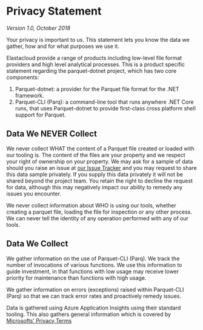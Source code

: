# Privacy Statement

_Version 1.0, October 2018_

Your privacy is important to us. This statement lets you know the data we gather, how and for what purposes we use it. 

Elastacloud provide a range of products including low-level file format providers and high level analytical processes. This is a product specific statement regarding the parquet-dotnet project, which has two core components:

1) Parquet-dotnet: a provider for the Parquet file format for the .NET framework.
1) Parquet-CLI (Parq): a command-line tool that runs anywhere .NET Core runs, that uses Parquet-dotnet to provide first-class cross platform shell support for Parquet.

## Data We NEVER Collect

We never collect WHAT the content of a Parquet file created or loaded with our tooling is. The content of the files are your property and we respect your right of ownership on your property. We may ask for a sample of data should you raise an issue at [our Issue Tracker](https://github.com/elastacloud/parquet-dotnet/issues) and you may request to share this data sample privately. If you supply this data privately it will not be shared beyond the project team. You retain the right to decline the request for data, although this may negatively impact our ability to remedy any issues you encounter. 

We never collect information about WHO is using our tools, whether creating a parquet file, loading the file for inspection or any other process. We can never tell the identity of any operation performed with any of our tools.  

## Data We Collect

We gather information on the use of Parquet-CLI (Parq). We track the number of invocations of various functions. We use this information to guide investment, in that functions with low usage may receive lower priority for maintenance than functions with high usage.

We gather information on errors (exceptions) raised within Parquet-CLI (Parq) so that we can track error rates and proactively remedy issues. 

Data is gathered using Azure Application Insights using their standard tooling. This also gathers general information which is covered by [Microsofts' Privacy Terms](https://privacy.microsoft.com/en-gb/privacystatement)